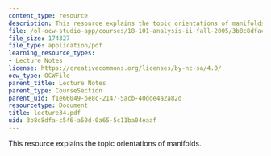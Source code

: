 ```yaml
---
content_type: resource
description: This resource explains the topic orientations of manifolds.
file: /ol-ocw-studio-app/courses/18-101-analysis-ii-fall-2005/3b8c8dfac546a50d0a655c11ba04eaaf_lecture34.pdf
file_size: 174327
file_type: application/pdf
learning_resource_types:
- Lecture Notes
license: https://creativecommons.org/licenses/by-nc-sa/4.0/
ocw_type: OCWFile
parent_title: Lecture Notes
parent_type: CourseSection
parent_uid: f1e66049-be8c-2147-5acb-40dde4a2a82d
resourcetype: Document
title: lecture34.pdf
uid: 3b8c8dfa-c546-a50d-0a65-5c11ba04eaaf
---
```

This resource explains the topic orientations of manifolds.
